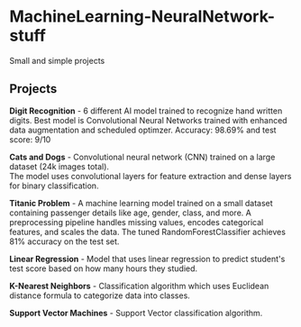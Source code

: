 # MachineLearning-NeuralNetwork-stuff
Small and simple projects

## Projects
**Digit Recognition** - 6 different AI model trained to recognize hand written digits. Best model is Convolutional Neural Networks trained with enhanced data augmentation and scheduled optimzer.
Accuracy: 98.69% and test score: 9/10

**Cats and Dogs** - Convolutional neural network (CNN) trained on a large dataset (24k images total). <br>
The model uses convolutional layers for feature extraction and dense layers for binary classification.

**Titanic Problem** - A machine learning model trained on a small dataset containing passenger details like age, gender, class, and more.
A preprocessing pipeline handles missing values, encodes categorical features, and scales the data. The tuned RandomForestClassifier achieves 81% accuracy on the test set.

**Linear Regression** - Model that uses linear regression to predict student's test score based on how many hours they studied.

**K-Nearest Neighbors** - Classification algorithm which uses Euclidean distance formula to categorize data into classes.

**Support Vector Machines** - Support Vector classification algorithm.
